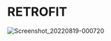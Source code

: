 # RETROFIT
![Screenshot_20220819-000720](https://user-images.githubusercontent.com/77898258/185547017-ae0f6fa8-95d9-4230-b791-a900d1c13618.png)


